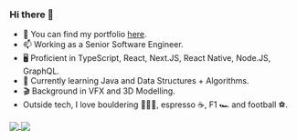 ### Hi there 👋

- 🔭 You can find my portfolio [here](https://algrenpauna.com/).
- 📫 Working as a Senior Software Engineer.
- 🖥️ Proficient in TypeScript, React, Next.JS, React Native, Node.JS, GraphQL.
- 🌱 Currently learning Java and Data Structures + Algorithms.
- 🎬 Background in VFX and 3D Modelling.
- Outside tech, I love bouldering 🧗🏻‍♂️, espresso ☕, F1 🏎️ and football ⚽.

<a href="www.google.com">
  <img align="center" src="https://github-readme-stats.vercel.app/api?username=algren123&theme=tokyonight&hide=issues&show_icons=true&include_all_commits=true&bg_color=00000000" />
</a>
<a href="www.google.com">
  <img align="center" src="https://github-readme-stats.vercel.app/api/top-langs/?username=algren123&theme=tokyonight&layout=compact&card_width=320&bg_color=00000000" />
</a>
